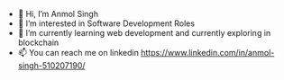 - 👋 Hi, I’m Anmol Singh
- 👀 I’m interested in Software Development Roles
- 🌱 I’m currently learning web development and currently exploring in blockchain
- 📫 You can reach me on linkedin https://www.linkedin.com/in/anmol-singh-510207190/

